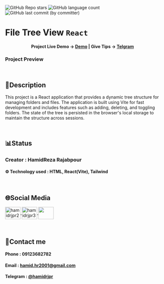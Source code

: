 ![GitHub Repo stars](https://img.shields.io/github/stars/hamidrjpr2/tree?style=flat&logo=star) ![GitHub language count](https://img.shields.io/github/languages/count/hamidrjpr2/tree?color=%23c1121f) ![GitHub last commit (by committer)](https://img.shields.io/github/last-commit/hamidrjpr2/tree)

# File Tree View `React`

<h4 align="center">
  <span>Project Live Demo -> </span>
  <a href="https://landing-w3d3.vercel.app/" target="_blank">Demo</a>
  |
  <span>Give Tips -> </span>
  <a href="" target="_blank">Telgram</a>
</h4>

### Project Preview

<br>

## 📃Description
  This project is a React application that provides a dynamic tree structure for managing folders and files. The application is built using Vite for fast development and includes features such as adding, deleting, and toggling folders. The   state of the tree is persisted in the browser's local storage to maintain the structure across sessions.

<br>

## 📊Status
### Creator : HamidReza Rajabpour
#### ⚙️ Technology used : HTML, React(Vite), Tailwind
<br>

## 🌐Social Media
<p align="left"> 
  <a href="https://linkedin.com/in/hamidrjpr2" target="blank">
    <img align="center" src="https://raw.githubusercontent.com/rahuldkjain/github-profile-readme-generator/master/src/images/icons/Social/linked-in-alt.svg" alt="hamidrjpr2" height="40" width="50" />
  </a>
  <a href="https://instagram.com/hamidrjpr3" target="blank">
  <img align="center" src="https://raw.githubusercontent.com/rahuldkjain/github-profile-readme-generator/master/src/images/icons/Social/instagram.svg" alt="hamidrjpr3" height="40" width="50" />
  </a>
  <a href="https://github.com/hamidrjpr2">
    <img align="center" src="https://cdn.jsdelivr.net/gh/devicons/devicon/icons/github/github-original.svg" width="50" height="40">
  </a>
</p>
<br>

## 🔰Contact me
#### Phone : 09123682782
#### Email : hamid.hr2001@gmail.com
#### Telegram : [@hamidrjpr](https://telegram.me/hamidrjpr)
